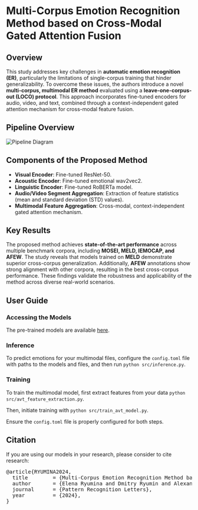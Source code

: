 # Multi-Corpus Emotion Recognition Method based on Cross-Modal Gated Attention Fusion

## Overview

This study addresses key challenges in **automatic emotion recognition (ER)**, particularly the limitations of single-corpus training that hinder generalizability. To overcome these issues, the authors introduce a novel **multi-corpus, multimodal ER method** evaluated using a **leave-one-corpus-out (LOCO) protocol**. This approach incorporates fine-tuned encoders for audio, video, and text, combined through a context-independent gated attention mechanism for cross-modal feature fusion.

## Pipeline Overview

![Pipeline Diagram](https://smil-spcras.github.io/MER/static/img/pipeline.png)

## Components of the Proposed Method

- **Visual Encoder**: Fine-tuned ResNet-50.
- **Acoustic Encoder**: Fine-tuned emotional wav2vec2.
- **Linguistic Encoder**: Fine-tuned RoBERTa model.
- **Audio/Video Segment Aggregation**: Extraction of feature statistics (mean and standard deviation (STD) values).
- **Multimodal Feature Aggregation**: Cross-modal, context-independent gated attention mechanism.

## Key Results

The proposed method achieves **state-of-the-art performance** across multiple benchmark corpora, including **MOSEI, MELD, IEMOCAP, and AFEW**. The study reveals that models trained on **MELD** demonstrate superior cross-corpus generalization. Additionally, **AFEW** annotations show strong alignment with other corpora, resulting in the best cross-corpus performance. These findings validate the robustness and applicability of the method across diverse real-world scenarios.

## User Guide

### Accessing the Models

The pre-trained models are available [here](https://drive.google.com/drive/u/2/folders/1veuXhNBj0OKT-oa9-ge6UU1NxAVZGfNr).


### Inference

To predict emotions for your multimodal files, configure the `config.toml` file with paths to the models and files, and then run `python src/inference.py`.

### Training

To train the multimodal model, first extract features from your data `python src/avt_feature_extraction.py`.

Then, initiate training with `python src/train_avt_model.py`.

Ensure the `config.toml` file is properly configured for both steps.

## Citation

If you are using our models in your research, please consider to cite research:

<div class="highlight highlight-text-bibtex notranslate position-relative overflow-auto" dir="auto"><pre><span class="pl-k">@article</span>{<span class="pl-en">RYUMINA2024</span>,
  <span class="pl-s">title</span>        = <span class="pl-s"><span class="pl-pds">{</span>Multi-Corpus Emotion Recognition Method based on Cross-Modal Gated Attention Fusion<span class="pl-pds">}</span></span>,
  <span class="pl-s">author</span>       = <span class="pl-s"><span class="pl-pds">{</span>Elena Ryumina and Dmitry Ryumin and Alexandr Axyonov and Denis Ivanko and Alexey Karpov<span class="pl-pds">}</span></span>,
  <span class="pl-s">journal</span>      = <span class="pl-s"><span class="pl-pds">{</span>Pattern Recognition Letters<span class="pl-pds">}</span></span>,
  <span class="pl-s">year</span>         = <span class="pl-s"><span class="pl-pds">{</span>2024<span class="pl-pds">}</span></span>,
}</div>
